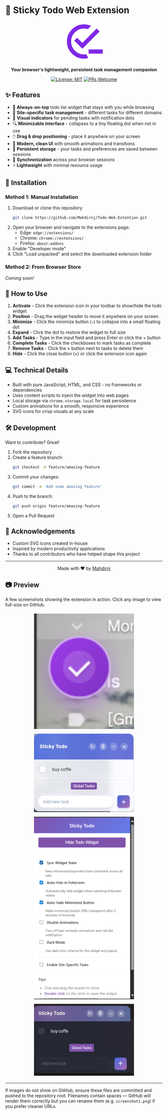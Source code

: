 # 📝 Sticky Todo Web Extension

<div align="center">
  
  ![Sticky Todo](icons/icon128.png)
  
  **Your browser's lightweight, persistent task management companion**
  
  [![License: MIT](https://img.shields.io/badge/License-MIT-blue.svg)](https://opensource.org/licenses/MIT)
  [![PRs Welcome](https://img.shields.io/badge/PRs-welcome-brightgreen.svg)](https://github.com/Mahdirni/Todo-Web-Extention/pulls)
  
</div>

## ✨ Features

- 📌 **Always-on-top** todo list widget that stays with you while browsing
- 🔄 **Site-specific task management** - different tasks for different domains
- 🔴 **Visual indicators** for pending tasks with notification dots
- 🔍 **Minimizable interface** - collapses to a tiny floating dot when not in use
- 🖱️ **Drag & drop positioning** - place it anywhere on your screen
- 🎨 **Modern, clean UI** with smooth animations and transitions
- 💾 **Persistent storage** - your tasks and preferences are saved between sessions
- 🔄 **Synchronization** across your browser sessions
- ⚡ **Lightweight** with minimal resource usage

## 🚀 Installation

### Method 1: Manual Installation
1. Download or clone this repository
   ```bash
   git clone https://github.com/Mahdirnj/Todo-Web-Extention.git
   ```
2. Open your browser and navigate to the extensions page:
   - Edge: `edge://extensions/`
   - Chrome: `chrome://extensions/`
   - Firefox: `about:addons`
3. Enable "Developer mode"
4. Click "Load unpacked" and select the downloaded extension folder

### Method 2: From Browser Store
*Coming soon!*

## 🔧 How to Use

1. **Activate** - Click the extension icon in your toolbar to show/hide the todo widget
2. **Position** - Drag the widget header to move it anywhere on your screen
3. **Minimize** - Click the minimize button (`−`) to collapse into a small floating dot
4. **Expand** - Click the dot to restore the widget to full size
5. **Add Tasks** - Type in the input field and press Enter or click the + button
6. **Complete Tasks** - Click the checkboxes to mark tasks as complete
7. **Remove Tasks** - Click the × button next to tasks to delete them
8. **Hide** - Click the close button (×) or click the extension icon again

## 💻 Technical Details

- Built with pure JavaScript, HTML, and CSS - no frameworks or dependencies
- Uses content scripts to inject the widget into web pages
- Local storage via `chrome.storage.local` for task persistence
- Custom animations for a smooth, responsive experience
- SVG icons for crisp visuals at any scale

## 🛠️ Development

Want to contribute? Great!

1. Fork the repository
2. Create a feature branch:
   ```bash
   git checkout -b feature/amazing-feature
   ```
3. Commit your changes:
   ```bash
   git commit -m 'Add some amazing feature'
   ```
4. Push to the branch:
   ```bash
   git push origin feature/amazing-feature
   ```
5. Open a Pull Request


## 🙏 Acknowledgements

- Custom SVG icons created in-house
- Inspired by modern productivity applications
- Thanks to all contributors who have helped shape this project

---

<div align="center">
  Made with ❤️ by <a href="https://github.com/Mahdirnj">Mahdirnj</a>
</div>

## 📷 Preview

A few screenshots showing the extension in action. Click any image to view full-size on GitHub.

<div align="center">
   <a href="./Screenshot 2025-09-16 122913.png"><img src="./Screenshot 2025-09-16 122913.png" alt="Screenshot - main view" width="320" style="margin:6px;"/></a>
   <a href="./Screenshot 2025-09-16 123020.png"><img src="./Screenshot 2025-09-16 123020.png" alt="Screenshot - minimized dot" width="320" style="margin:6px;"/></a>
   <a href="./Screenshot 2025-09-16 123039.png"><img src="./Screenshot 2025-09-16 123039.png" alt="Screenshot - add task" width="320" style="margin:6px;"/></a>
   <a href="./Screenshot 2025-09-16 123053.png"><img src="./Screenshot 2025-09-16 123053.png" alt="Screenshot - settings" width="320" style="margin:6px;"/></a>
</div>

---

If images do not show on GitHub, ensure these files are committed and pushed to the repository root. Filenames contain spaces — GitHub will render them correctly but you can rename them (e.g. `screenshot1.png`) if you prefer cleaner URLs.
